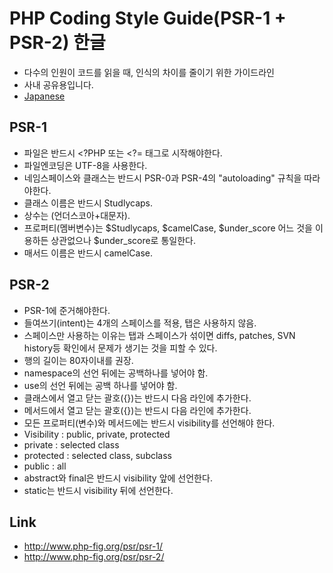 # PHP Coding Style Guide(PSR-1 + PSR-2) 한글

- 다수의 인원이 코드를 읽을 때, 인식의 차이를 줄이기 위한 가이드라인
- 사내 공유용입니다.
- [Japanese](https://github.com/BoomLEE/document/blob/master/japanese.md)

## PSR-1
- 파일은 반드시 <?PHP  또는 <?= 태그로 시작해야한다.
- 파일엔코딩은 UTF-8을 사용한다.
- 네임스페이스와 클래스는 반드시 PSR-0과 PSR-4의 "autoloading" 규칙을 따라야한다.
- 클래스 이름은 반드시 Studlycaps.
- 상수는 (언더스코아+대문자).
- 프로퍼티(멤버변수)는 $Studlycaps, $camelCase, $under_score
   어느 것을 이용하든 상관없으나 $under_score로 통일한다.
- 매서드 이름은 반드시 camelCase.


## PSR-2
- PSR-1에 준거해야한다.
- 들여쓰기(intent)는 4개의 스페이스를 적용, 탭은 사용하지 않음.
 - 스페이스만 사용하는 이유는
 탭과 스페이스가 섞이면 diffs, patches, SVN history등 확인에서 문제가 생기는 것을 피할 수 있다.
- 행의 길이는  80자이내를 권장.
- namespace의 선언 뒤에는 공백하나를 넣어야 함.
- use의 선언 뒤에는 공백 하나를 넣어야 함.
- 클래스에서 열고 닫는 괄호({})는 반드시 다음 라인에 추가한다.
- 메서드에서 열고 닫는 괄호({})는 반드시 다음 라인에 추가한다.
- 모든 프로퍼티(변수)와 메서드에는 반드시 visibility를 선언해야 한다. 
 - Visibility : public, private, protected
  - private : selected class
  - protected : selected class, subclass
  - public  : all
- abstract와 final은 반드시 visibility 앞에 선언한다.
- static는 반드시 visibility 뒤에 선언한다.

## Link
- http://www.php-fig.org/psr/psr-1/
- http://www.php-fig.org/psr/psr-2/
